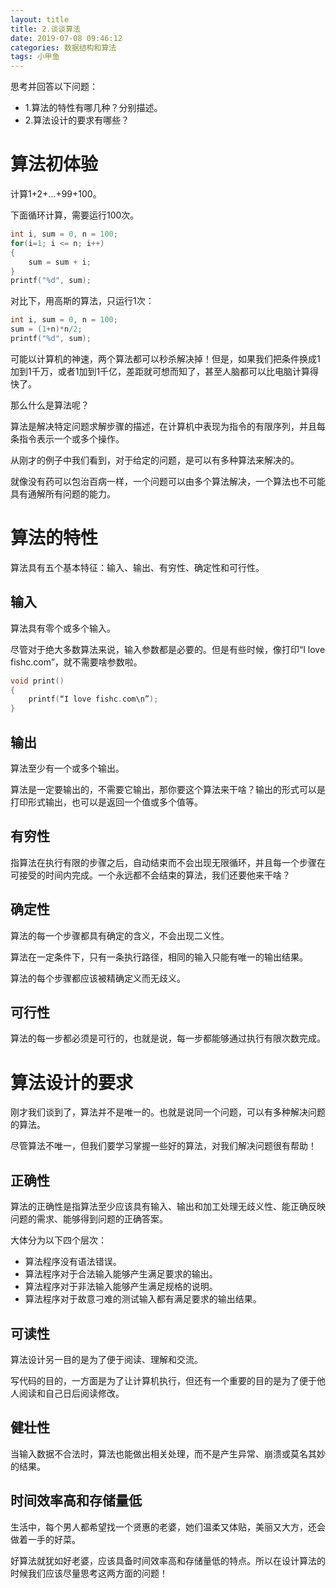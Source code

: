 ```yaml
---
layout: title
title: 2.谈谈算法
date: 2019-07-08 09:46:12
categories: 数据结构和算法
tags: 小甲鱼
---
```

思考并回答以下问题：
* 1.算法的特性有哪几种？分别描述。
* 2.算法设计的要求有哪些？

<!--more-->

# 算法初体验

计算1+2+…+99+100。

下面循环计算，需要运行100次。
```c
int i, sum = 0, n = 100;
for(i=1; i <= n; i++)
{
    sum = sum + i;
}
printf("%d", sum);
```
对比下，用高斯的算法，只运行1次：
```c
int i, sum = 0, n = 100;
sum = (1+n)*n/2;
printf("%d", sum);
```

可能以计算机的神速，两个算法都可以秒杀解决掉！但是，如果我们把条件换成1加到1千万，或者1加到1千亿，差距就可想而知了，甚至人脑都可以比电脑计算得快了。

那么什么是算法呢？

算法是解决特定问题求解步骤的描述，在计算机中表现为指令的有限序列，并且每条指令表示一个或多个操作。

从刚才的例子中我们看到，对于给定的问题，是可以有多种算法来解决的。

就像没有药可以包治百病一样，一个问题可以由多个算法解决，一个算法也不可能具有通解所有问题的能力。

# 算法的特性

算法具有五个基本特征：输入、输出、有穷性、确定性和可行性。

## 输入

算法具有零个或多个输入。

尽管对于绝大多数算法来说，输入参数都是必要的。但是有些时候，像打印“I love fishc.com”，就不需要啥参数啦。
```c
void print()
{
    printf(“I love fishc.com\n”);
}
```

## 输出

算法至少有一个或多个输出。

算法是一定要输出的，不需要它输出，那你要这个算法来干啥？输出的形式可以是打印形式输出，也可以是返回一个值或多个值等。

## 有穷性

指算法在执行有限的步骤之后，自动结束而不会出现无限循环，并且每一个步骤在可接受的时间内完成。一个永远都不会结束的算法，我们还要他来干啥？

## 确定性

算法的每一个步骤都具有确定的含义，不会出现二义性。

算法在一定条件下，只有一条执行路径，相同的输入只能有唯一的输出结果。

算法的每个步骤都应该被精确定义而无歧义。

## 可行性

算法的每一步都必须是可行的，也就是说，每一步都能够通过执行有限次数完成。

# 算法设计的要求

刚才我们谈到了，算法并不是唯一的。也就是说同一个问题，可以有多种解决问题的算法。

尽管算法不唯一，但我们要学习掌握一些好的算法，对我们解决问题很有帮助！

## 正确性

算法的正确性是指算法至少应该具有输入、输出和加工处理无歧义性、能正确反映问题的需求、能够得到问题的正确答案。

大体分为以下四个层次：

* 算法程序没有语法错误。
* 算法程序对于合法输入能够产生满足要求的输出。
* 算法程序对于非法输入能够产生满足规格的说明。
* 算法程序对于故意刁难的测试输入都有满足要求的输出结果。

## 可读性

算法设计另一目的是为了便于阅读、理解和交流。

写代码的目的，一方面是为了让计算机执行，但还有一个重要的目的是为了便于他人阅读和自己日后阅读修改。

## 健壮性

当输入数据不合法时，算法也能做出相关处理，而不是产生异常、崩溃或莫名其妙的结果。

## 时间效率高和存储量低

生活中，每个男人都希望找一个贤惠的老婆，她们温柔又体贴，美丽又大方，还会做着一手的好菜。

好算法就犹如好老婆，应该具备时间效率高和存储量低的特点。所以在设计算法的时候我们应该尽量思考这两方面的问题！